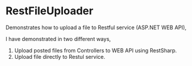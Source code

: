 RestFileUploader
================

Demonstrates how to upload a file to Restful service (ASP.NET WEB API),

I have demonstrated in two different ways,

1. Upload posted files from Controllers to WEB API using RestSharp.
2. Upload file directly to Restul service.
